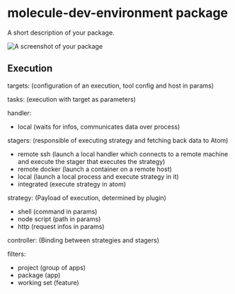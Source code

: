 # molecule-dev-environment package

A short description of your package.

![A screenshot of your package](https://f.cloud.github.com/assets/69169/2290250/c35d867a-a017-11e3-86be-cd7c5bf3ff9b.gif)

## Execution

targets: (configuration of an execution, tool config and host in params)

tasks: (execution with target as parameters)

handler:
  - local (waits for infos, communicates data over process)

stagers: (responsible of executing strategy and fetching back data to Atom)
  - remote ssh (launch a local handler which connects to a remote machine and execute the stager that executes the strategy)
  - remote docker (launch a container on a remote host)
  - local (launch a local process and execute strategy in it)
  - integrated (execute strategy in atom)

strategy: (Payload of execution, determined by plugin)
  - shell (command in params)
  - node script (path in params)
  - http (request infos in params)

controller: (Binding between strategies and stagers)

filters:
  - project (group of apps)
  - package (app)
  - working set (feature)
